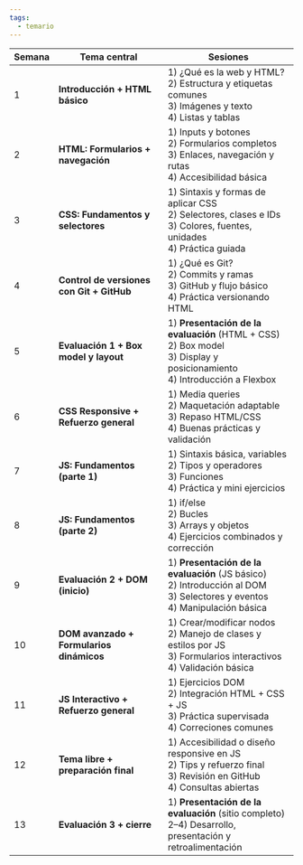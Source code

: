 ```yaml
---
tags:
  - temario
---
```


| Semana | Tema central                              | Sesiones                                                                                                                           |
| ------ | ----------------------------------------- | ---------------------------------------------------------------------------------------------------------------------------------- |
| 1      | **Introducción + HTML básico**            | 1) ¿Qué es la web y HTML? <br>2) Estructura y etiquetas comunes <br>3) Imágenes y texto <br>4) Listas y tablas                     |
| 2      | **HTML: Formularios + navegación**        | 1) Inputs y botones <br>2) Formularios completos <br>3) Enlaces, navegación y rutas <br>4) Accesibilidad básica                    |
| 3      | **CSS: Fundamentos y selectores**         | 1) Sintaxis y formas de aplicar CSS <br>2) Selectores, clases e IDs <br>3) Colores, fuentes, unidades <br>4) Práctica guiada       |
| 4      | **Control de versiones con Git + GitHub** | 1) ¿Qué es Git? <br>2) Commits y ramas <br>3) GitHub y flujo básico <br>4) Práctica versionando HTML                               |
| 5      | **Evaluación 1 + Box model y layout**     | 1) **Presentación de la evaluación** (HTML + CSS) <br>2) Box model <br>3) Display y posicionamiento <br>4) Introducción a Flexbox  |
| 6      | **CSS Responsive + Refuerzo general**     | 1) Media queries <br>2) Maquetación adaptable <br>3) Repaso HTML/CSS <br>4) Buenas prácticas y validación                          |
| 7      | **JS: Fundamentos (parte 1)**             | 1) Sintaxis básica, variables <br>2) Tipos y operadores <br>3) Funciones <br>4) Práctica y mini ejercicios                         |
| 8      | **JS: Fundamentos (parte 2)**             | 1) if/else <br>2) Bucles <br>3) Arrays y objetos <br>4) Ejercicios combinados y corrección                                         |
| 9      | **Evaluación 2 + DOM (inicio)**           | 1) **Presentación de la evaluación** (JS básico) <br>2) Introducción al DOM <br>3) Selectores y eventos <br>4) Manipulación básica |
| 10     | **DOM avanzado + Formularios dinámicos**  | 1) Crear/modificar nodos <br>2) Manejo de clases y estilos por JS <br>3) Formularios interactivos <br>4) Validación básica         |
| 11     | **JS Interactivo + Refuerzo general**     | 1) Ejercicios DOM <br>2) Integración HTML + CSS + JS <br>3) Práctica supervisada <br>4) Correciones comunes                        |
| 12     | **Tema libre + preparación final**        | 1) Accesibilidad o diseño responsive en JS <br>2) Tips y refuerzo final <br>3) Revisión en GitHub <br>4) Consultas abiertas        |
| 13     | **Evaluación 3 + cierre**                 | 1) **Presentación de la evaluación** (sitio completo) <br>2–4) Desarrollo, presentación y retroalimentación                        |
